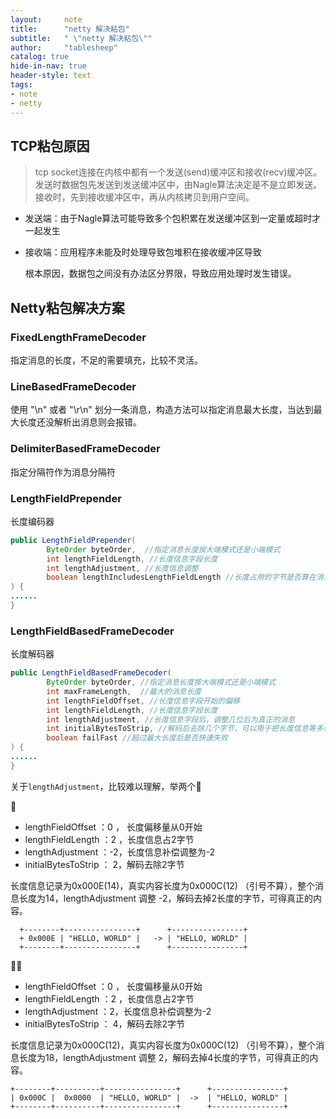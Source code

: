 ```yaml
---
layout:     note
title:      "netty 解决粘包"
subtitle:   " \"netty 解决粘包\""
author:     "tablesheep"
catalog: true
hide-in-nav: true
header-style: text
tags:
- note
- netty
---
```




## TCP粘包原因

> tcp socket连接在内核中都有一个发送(send)缓冲区和接收(recv)缓冲区。发送时数据包先发送到发送缓冲区中，由Nagle算法决定是不是立即发送。接收时，先到接收缓冲区中，再从内核拷贝到用户空间。

- 发送端：由于Nagle算法可能导致多个包积累在发送缓冲区到一定量或超时才一起发生

- 接收端：应用程序未能及时处理导致包堆积在接收缓冲区导致

  

  根本原因，数据包之间没有办法区分界限，导致应用处理时发生错误。



## Netty粘包解决方案

### FixedLengthFrameDecoder

指定消息的长度，不足的需要填充，比较不灵活。



### LineBasedFrameDecoder

使用 "\n" 或者 "\r\n" 划分一条消息，构造方法可以指定消息最大长度，当达到最大长度还没解析出消息则会报错。



### DelimiterBasedFrameDecoder

指定分隔符作为消息分隔符



### LengthFieldPrepender

长度编码器

```java
public LengthFieldPrepender(
        ByteOrder byteOrder,  //指定消息长度按大端模式还是小端模式
        int lengthFieldLength, //长度信息字段长度
        int lengthAdjustment, //长度信息调整
        boolean lengthIncludesLengthFieldLength //长度占用的字节是否算在消息长度中，true 则长度为 原始消息长度 + 长度占用的字节长度
) {
......
}
```



### LengthFieldBasedFrameDecoder

长度解码器

```java
public LengthFieldBasedFrameDecoder(
        ByteOrder byteOrder, //指定消息长度按大端模式还是小端模式
        int maxFrameLength,  //最大的消息长度
        int lengthFieldOffset, //长度信息字段开始的偏移
        int lengthFieldLength, //长度信息字段长度
        int lengthAdjustment, //长度信息字段后，调整几位后为真正的消息
        int initialBytesToStrip, //解码后去除几个字节，可以用于把长度信息等多余信息去除
        boolean failFast //超过最大长度后是否快速失败
) {
......
}
```



关于`lengthAdjustment`，比较难以理解，举两个🌰

🌰

- lengthFieldOffset ：0 ， 长度偏移量从0开始
- lengthFieldLength ：2 ，长度信息占2字节
- lengthAdjustment ：-2，长度信息补偿调整为-2
- initialBytesToStrip ： 2，解码去除2字节

长度信息记录为0x000E(14)，真实内容长度为0x000C(12) （引号不算），整个消息长度为14，lengthAdjustment 调整 -2，解码去掉2长度的字节，可得真正的内容。

```
  +--------+----------------+      +----------------+
  + 0x000E | "HELLO, WORLD" |   -> | "HELLO, WORLD" |  
  +--------+----------------+      +----------------+   
```



🌰🌰

- lengthFieldOffset ：0 ， 长度偏移量从0开始
- lengthFieldLength ：2 ，长度信息占2字节
- lengthAdjustment ：2，长度信息补偿调整为-2
- initialBytesToStrip ： 4，解码去除2字节

长度信息记录为0x000C(12)，真实内容长度为0x000C(12) （引号不算），整个消息长度为18，lengthAdjustment 调整 2，解码去掉4长度的字节，可得真正的内容。

```
+--------+----------+----------------+      +----------------+
| 0x000C |  0x0000  | "HELLO, WORLD" |  ->  | "HELLO, WORLD" |
+--------+----------+----------------+      +----------------+
```

 